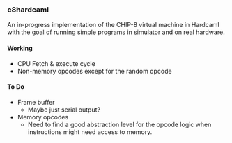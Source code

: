 ### c8hardcaml

An in-progress implementation of the CHIP-8 virtual machine in Hardcaml with the goal of running simple programs in simulator and on real hardware.

#### Working

- CPU Fetch & execute cycle
- Non-memory opcodes except for the random opcode

#### To Do

- Frame buffer
  - Maybe just serial output?
- Memory opcodes
  - Need to find a good abstraction level for the opcode logic
    when instructions might need access to memory.
